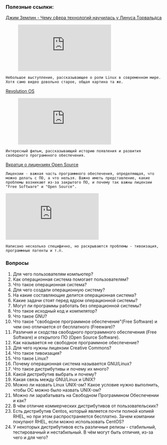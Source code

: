 ### Полезные ссылки:

[Джим Землин - Чему сфера технологий научилась у Линуса Торвальдса](https://www.youtube.com/watch?v=5DaD2yOoc7k)

<figure class="video_container">
  <iframe src="https://www.youtube.com/watch?v=5DaD2yOoc7k" frameborder="0" allowfullscreen="true"> </iframe>
</figure>


```
Небольшое выступление, рассказывающее о роли Linux в современном мире. Хотя само видео довольно старое, общая картина та же.
```

[Revolution OS](https://youtu.be/n1F_MfLRlX0?t=395)

<figure class="video_container">
  <iframe src="https://youtu.be/n1F_MfLRlX0?t=395" frameborder="0" allowfullscreen="true"> </iframe>
</figure>

```
Интересный фильм, рассказывающий историю появления и развития свободного програмнного обеспечения.
```

[Вкратце о лицензиях Open Source](https://habr.com/ru/post/89415/)

```
Лицензии - важная часть программного обеспечения, определяющая, что можно делать с ПО, а что нельзя. Важно иметь представление, какие проблемы возникают из-за закрытого ПО, и почему так важны лицензии "Free Software" и "Open Source".
```

![Зачем переходить на GPLv3](https://www.gnu.org/licenses/rms-why-gplv3.ru.html)
```
Написано несколько специфично, но раскрываются проблемы - тивоизация, программные патенты и т.п.
```


### Вопросы

1. Для чего пользователям компьютер?
2. Как операционная система помогает пользователям?
3. Что такое операционная система?
4. Для чего создали операционную систему?
5. На какие составляющие делится операционная система?
6. Какие задачи стоят перед ядром операционной системы?
7. Могут ли программы работать без операционной системы?
8. Что такое исходный код и компилятор?
9. Что такое GNU?
10. Что такое "свободное программное обеспечение"(Free Software) и чем оно отличается от бесплатного (Freeware)?
11. Различия и сходства свободного программного обеспечения (Free Software) и открытого ПО (Open Source Software).
12. Как называется не свободное программное обеспечение?
13. Для чего нужны лицензии Creative Commons?
14. Что такое тивоизация?
15. Что такое Linux?
16. Почему операционная система называется GNU/Linux?
17. Что такое дистрибутивы и почему их много?
18. Какой дистрибутив выбрать и почему?
19. Какая связь между GNU/Linux и UNIX?
20. Можно ли назвать Linux UNIX-ом? Какое условие нужно выполнить, чтобы ОС можно было назвать UNIX-ом?
21. Можно ли зарабатывать на Свободном Программном Обеспечении и как?
22. В чём отличие коммерческих дистрибутивов от пользовательских?
23. Есть дистрибутив Centos, который является почти полной копией RHEL, но при этом распространяется бесплатно. Зачем компании покупают RHEL, если можно использовать CentOS?
24. У некоторых дистрибутивов есть различные релизы - стабильный, тестировачный и нестабильный. В чём могут быть отличия, из-за чего и для чего?
